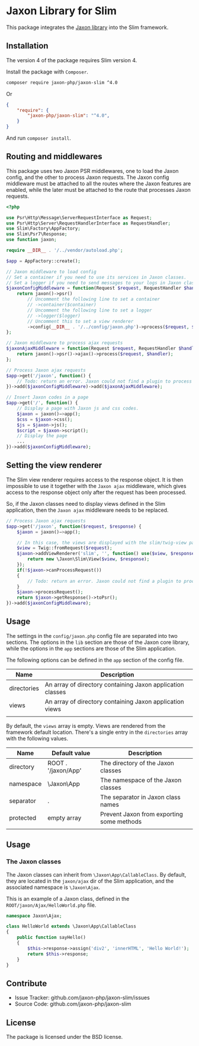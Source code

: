 Jaxon Library for Slim
=========================

This package integrates the [Jaxon library](https://github.com/jaxon-php/jaxon-core) into the Slim framework.

Installation
------------

The version 4 of the package requires Slim version 4.

Install the package with `Composer`.

```bash
composer require jaxon-php/jaxon-slim ^4.0
```
Or
```json
{
    "require": {
        "jaxon-php/jaxon-slim": "^4.0",
    }
}
```
And run `composer install`.

Routing and middlewares
-----------------------

This package uses two Jaxon PSR middlewares, one to load the Jaxon config, and the other to process Jaxon requests.
The Jaxon config middleware must be attached to all the routes where the Jaxon features are enabled,
while the later must be attached to the route that processes Jaxon requests.

```php
<?php

use Psr\Http\Message\ServerRequestInterface as Request;
use Psr\Http\Server\RequestHandlerInterface as RequestHandler;
use Slim\Factory\AppFactory;
use Slim\Psr7\Response;
use function jaxon;

require __DIR__ . '/../vendor/autoload.php';

$app = AppFactory::create();

// Jaxon middleware to load config
// Set a container if you need to use its services in Jaxon classes.
// Set a logger if you need to send messages to your logs in Jaxon classes.
$jaxonConfigMiddleware = function(Request $request, RequestHandler $handler) {
    return jaxon()->psr()
        // Uncomment the following line to set a container
        // ->container($container)
        // Uncomment the following line to set a logger
        // ->logger($logger)
        // Uncomment this to set a view renderer
        ->config(__DIR__ . '/../config/jaxon.php')->process($request, $handler);
};

// Jaxon middleware to process ajax requests
$jaxonAjaxMiddleware = function(Request $request, RequestHandler $handler) {
    return jaxon()->psr()->ajax()->process($request, $handler);
};

// Process Jaxon ajax requests
$app->get('/jaxon', function() {
    // Todo: return an error. Jaxon could not find a plugin to process the request.
})->add($jaxonConfigMiddleware)->add($jaxonAjaxMiddleware);

// Insert Jaxon codes in a page
$app->get('/', function() {
    // Display a page with Jaxon js and css codes.
    $jaxon = jaxon()−>app();
    $css = $jaxon->css();
    $js = $jaxon->js();
    $script = $jaxon->script();
    // Display the page
    ...
})->add($jaxonConfigMiddleware);
```

Setting the view renderer
-------------------------

The Slim view renderer requires access to the response object.
It is then impossible to use it together with the `Jaxon ajax` middleware, which gives access
to the response object only after the request has been processed.

So, if the Jaxon classes need to display views defined in the Slim application, then the `Jaxon ajax`
middleware needs to be replaced.

```php
// Process Jaxon ajax requests
$app->get('/jaxon', function($request, $response) {
    $jaxon = jaxon()−>app();

    // In this case, the views are displayed with the slim/twig-view package.
    $view = Twig::fromRequest($request);
    $jaxon->addViewRenderer('slim', '', function() use($view, $response) {
        return new \Jaxon\Slim\View($view, $response);
    });
    if(!$jaxon->canProcessRequest())
    {
        // Todo: return an error. Jaxon could not find a plugin to process the request.
    }
    $jaxon->processRequest();
    return $jaxon->getResponse()->toPsr();
})->add($jaxonConfigMiddleware);
```

Usage
-----

The settings in the `config/jaxon.php` config file are separated into two sections.
The options in the `lib` section are those of the Jaxon core library, while the options in the `app` sections are those of the Slim application.

The following options can be defined in the `app` section of the config file.

| Name | Description |
|------|---------------|
| directories | An array of directory containing Jaxon application classes |
| views   | An array of directory containing Jaxon application views |
| | | |

By default, the `views` array is empty. Views are rendered from the framework default location.
There's a single entry in the `directories` array with the following values.

| Name | Default value | Description |
|------|---------------|-------------|
| directory | ROOT . '/jaxon/App' | The directory of the Jaxon classes |
| namespace | \Jaxon\App  | The namespace of the Jaxon classes |
| separator | .           | The separator in Jaxon class names |
| protected | empty array | Prevent Jaxon from exporting some methods |
| | | |

Usage
-----

### The Jaxon classes

The Jaxon classes can inherit from `\Jaxon\App\CallableClass`.
By default, they are located in the `jaxon/ajax` dir of the Slim application, and the associated namespace is `\Jaxon\Ajax`.

This is an example of a Jaxon class, defined in the `ROOT/jaxon/Ajax/HelloWorld.php` file.

```php
namespace Jaxon\Ajax;

class HelloWorld extends \Jaxon\App\CallableClass
{
    public function sayHello()
    {
        $this->response->assign('div2', 'innerHTML', 'Hello World!');
        return $this->response;
    }
}
```

Contribute
----------

- Issue Tracker: github.com/jaxon-php/jaxon-slim/issues
- Source Code: github.com/jaxon-php/jaxon-slim

License
-------

The package is licensed under the BSD license.

